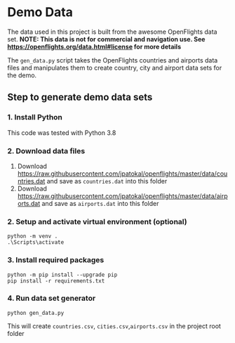# Demo Data
The data used in this project is built from the awesome OpenFlights data set.
**NOTE: This data is not for commercial and navigation use. See https://openflights.org/data.html#license for more details**

The ```gen_data.py``` script takes the OpenFlights countries and airports data files and manipulates them to create country, city and airport data sets for the demo.

## Step to generate demo data sets

### 1. Install Python
This code was tested with Python 3.8

### 2. Download data files

1. Download https://raw.githubusercontent.com/jpatokal/openflights/master/data/countries.dat and save as ```countries.dat``` into this folder
2. Download https://raw.githubusercontent.com/jpatokal/openflights/master/data/airports.dat and save as ```airports.dat``` into this folder

### 2. Setup and activate virtual environment (optional)
```
python -m venv .
.\Scripts\activate
```

### 3. Install required packages
```
python -m pip install --upgrade pip
pip install -r requirements.txt
```

### 4. Run data set generator
```
python gen_data.py
```
This will create ```countries.csv```, ```cities.csv```,```airports.csv``` in the project root folder 

